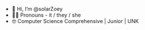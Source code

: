 - 👋 Hi, I’m @solarZoey
- 🏳️‍🌈 Pronouns - it / they / she
- 🤓 Computer Science Comprehensive | Junior | UNK

<!---
solarZoey/solarZoey is a ✨ special ✨ repository because its `README.md` (this file) appears on your GitHub profile.
You can click the Preview link to take a look at your changes.
--->
